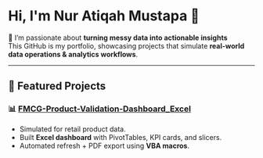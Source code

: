 # Hi, I'm Nur Atiqah Mustapa 👋

🎯 I’m passionate about **turning messy data into actionable insights**   
    This GitHub is my portfolio, showcasing projects that simulate **real-world data operations & analytics workflows**.

---

## 🚀 Featured Projects

### 📊 [FMCG-Product-Validation-Dashboard_Excel](https://github.com/AtiqahMustapa/FMCG-Product-Validation-Dashboard_Excel.git)
- Simulated for retail product data.  
- Built **Excel dashboard** with PivotTables, KPI cards, and slicers.  
- Automated refresh + PDF export using **VBA macros**.   
